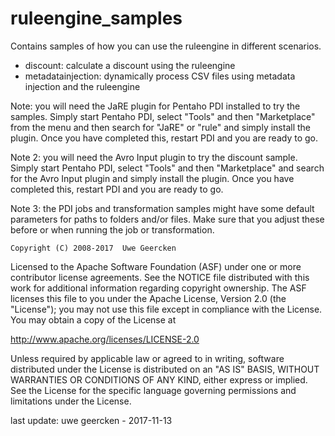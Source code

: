 # ruleengine_samples

Contains samples of how you can use the ruleengine in different scenarios.

- discount: calculate a discount using the ruleengine
- metadatainjection: dynamically process CSV files using metadata injection and the ruleengine


Note: you will need the JaRE plugin for Pentaho PDI installed to try the samples. Simply start Pentaho PDI, select "Tools" and then "Marketplace" from the menu and then search for "JaRE" or "rule" and simply install the plugin. Once you have completed this, restart PDI and you are ready to go.

Note 2: you will need the Avro Input plugin to try the discount sample. Simply start Pentaho PDI, select "Tools" and then "Marketplace" and search for the Avro Input plugin and simply install the plugin. Once you have completed this, restart PDI and you are ready to go.

Note 3: the PDI jobs and transformation samples might have some default parameters for paths to folders and/or files. Make sure that you adjust these before or when running the job or transformation.


    Copyright (C) 2008-2017  Uwe Geercken

 Licensed to the Apache Software Foundation (ASF) under one
 or more contributor license agreements.  See the NOTICE file
 distributed with this work for additional information
 regarding copyright ownership.  The ASF licenses this file
 to you under the Apache License, Version 2.0 (the
 "License"); you may not use this file except in compliance
 with the License.  You may obtain a copy of the License at

   http://www.apache.org/licenses/LICENSE-2.0

 Unless required by applicable law or agreed to in writing,
 software distributed under the License is distributed on an
 "AS IS" BASIS, WITHOUT WARRANTIES OR CONDITIONS OF ANY
 KIND, either express or implied.  See the License for the
 specific language governing permissions and limitations
 under the License.

last update: uwe geercken - 2017-11-13

